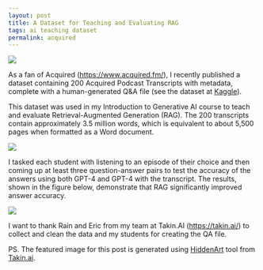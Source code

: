 ```yaml
---
layout: post
title: A Dataset for Teaching and Evaluating RAG 
tags: ai teaching dataset
permalink: acquired
---
```


<img class="mx-auto" src="https://github.com/user-attachments/assets/7fa4a040-7b03-4965-8b18-935340938c3e">

As a fan of Acquired (https://www.acquired.fm/), I recently published a dataset containing 200 Acquired Podcast Transcripts with metadata, complete with a human-generated Q&A file (see the dataset at [Kaggle](https://www.kaggle.com/datasets/harrywang/acquired-podcast-transcripts-and-rag-evaluation)). 


This dataset was used in my Introduction to Generative AI course to teach and evaluate Retrieval-Augmented Generation (RAG). The 200 transcripts contain approximately 3.5 million words, which is equivalent to about 5,500 pages when formatted as a Word document.

<img class="mx-auto" src="https://github.com/user-attachments/assets/b69960e5-f094-4d16-b1f3-5de1eb108724">

I tasked each student with listening to an episode of their choice and then coming up at least three question-answer pairs to test the accuracy of the answers using both GPT-4 and GPT-4 with the transcript. The results, shown in the figure below, demonstrate that RAG significantly improved answer accuracy.

<img class="mx-auto" src="https://github.com/user-attachments/assets/7a6dd934-2bc7-4e33-a7af-67318feabadd">

I want to thank Rain and Eric from my team at Takin.AI (https://takin.ai/) to collect and clean the data and my students for creating the QA file. 

PS. The featured image for this post is generated using [HiddenArt](https://app.takin.ai/tools/hiddenart) tool from [Takin.ai](https://takin.ai/).
